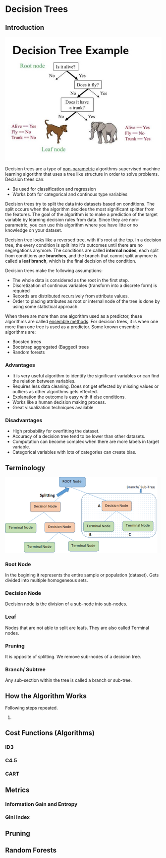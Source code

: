 # Decision Trees

## Introduction

![](decision-tree.jpg)

Decision trees are a type of [non-parametric](https://deepai.org/machine-learning-glossary-and-terms/non-parametric-model) algorithms supervised machine learning algorithm that uses a tree like structure in order to solve problems. Decision trees can:

- Be used for classification and regression
- Works both for categorical and continous type variables

Decision trees try to split the data into datasets based on conditions. The split occurs when the algorithm decides the most significant splitter from the features. The goal of the algorithm is to make a prediction of the target variable by learning decision rules from data. Since they are non-parametric, you can use this algorithm where you have litte or no knowledge on your dataset.

Decision tree looks like a reversed tree, with it's root at the top. In a decision tree, the every condition is split into it's outcomes until there are no segregations anymore. The conditions are called **internal nodes**, each split from conditions are **branches**, and the branch that cannot split anymore is called a **leaf branch**, which is the final decision of the condition.

Decision trees make the following assumptions:

- The whole data is considered as the root in the first step.
- Discretization of continous variables (transform into a discrete form) is required
- Records are distributed recursively from attribute values.
- Order to placing attributes as root or internal node of the tree is done by using some statistical approach.

When there are more than one algorithm used as a predictor, these algorithms are called [ensemble methods](https://en.wikipedia.org/wiki/Ensemble_learning). For decision trees, it is when one more than one tree is used as a predictor. Some known ensemble algorithms are:

- Boosted trees
- Bootstrap aggregated (Bagged) trees
- Random forests

### Advantages

- It is very useful algorithm to identify the significant variables or can find the relation between variables.
- Requires less data cleaning. Does not get effected by missing values or outliers as other algorithms gets effected.
- Explanation the outcome is easy with if else conditions.
- Works like a human decision making process.
- Great visualization techniques available

### Disadvantages

- High probability for overfitting the dataset.
- Accuracy of a decision tree tend to be lower than other datasets.
- Computation can become complex when there are more labels in target variable.
- Categorical variables with lots of categories can create bias.

## Terminology

![](terminology.png)

### Root Node

In the begining it represents the entire sample or population (dataset). Gets divided into multiple homogeneous sets.

### Decision Node

Decision node is the division of a sub-node into sub-nodes.

### Leaf

Nodes that are not able to split are leafs. They are also called Terminal nodes.

### Pruning

It is opposite of splitting. We remove sub-nodes of a decision tree.

### Branch/ Subtree

Any sub-section within the tree is called a branch or sub-tree.

## How the Algorithm Works

Following steps repeated.

1.

## Cost Functions (Algorithms)

### ID3

### C4.5

### CART

## Metrics

### Information Gain and Entropy

### Gini Index

## Pruning

## Random Forests